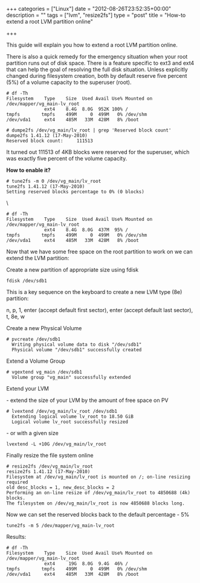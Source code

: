 +++
categories = ["Linux"]
date = "2012-08-26T23:52:35+00:00"
description = ""
tags = ["lvm", "resize2fs"]
type = "post"
title = "How-to extend a root LVM partition online"

+++

This guide will explain you how to extend a root LVM partition online.

There is also a quick remedy for the emergency situation when your root partition runs out of disk space. There is a feature specific to ext3 and ext4 that can help the goal of resolving the full disk situation. Unless explicitly changed during filesystem creation, both by default reserve five percent (5%) of a volume capacity to the superuser (root).

```
# df -Th
Filesystem    Type    Size  Used Avail Use% Mounted on
/dev/mapper/vg_main-lv_root
              ext4    8.4G  8.0G  952K 100% /
tmpfs        tmpfs    499M     0  499M   0% /dev/shm
/dev/vda1     ext4    485M   33M  428M   8% /boot

# dumpe2fs /dev/vg_main/lv_root | grep 'Reserved block count'
dumpe2fs 1.41.12 (17-May-2010)
Reserved block count:     111513
```

It turned out 111513 of 4KB blocks were reserved for the superuser, which was exactly five percent of the volume capacity.

**How to enable it?**

```
# tune2fs -m 0 /dev/vg_main/lv_root 
tune2fs 1.41.12 (17-May-2010)
Setting reserved blocks percentage to 0% (0 blocks)
```

\

```
# df -Th
Filesystem    Type    Size  Used Avail Use% Mounted on
/dev/mapper/vg_main-lv_root
              ext4    8.4G  8.0G  437M  95% /
tmpfs        tmpfs    499M     0  499M   0% /dev/shm
/dev/vda1     ext4    485M   33M  428M   8% /boot
```

Now that we have some free space on the root partition to work on we can extend the LVM partition:

Create a new partition of appropriate size using fdisk

    fdisk /dev/sdb1

This is a key sequence on the keyboard to create a new LVM type (8e) partition:

n, p, 1, enter (accept default first sector), enter (accept default last sector), t, 8e, w

Create a new Physical Volume

```
# pvcreate /dev/sdb1
  Writing physical volume data to disk "/dev/sdb1"
  Physical volume "/dev/sdb1" successfully created
```

Extend a Volume Group

```
# vgextend vg_main /dev/sdb1
  Volume group "vg_main" successfully extended
```

Extend your LVM

\- extend the size of your LVM by the amount of free space on PV

```
# lvextend /dev/vg_main/lv_root /dev/sdb1
  Extending logical volume lv_root to 18.50 GiB
  Logical volume lv_root successfully resized
```

\- or with a given size


    lvextend -L +10G /dev/vg_main/lv_root


Finally resize the file system online

```
# resize2fs /dev/vg_main/lv_root
resize2fs 1.41.12 (17-May-2010)
Filesystem at /dev/vg_main/lv_root is mounted on /; on-line resizing required
old desc_blocks = 1, new_desc_blocks = 2
Performing an on-line resize of /dev/vg_main/lv_root to 4850688 (4k) blocks.
The filesystem on /dev/vg_main/lv_root is now 4850688 blocks long.
```

Now we can set the reserved blocks back to the default percentage - 5%

    tune2fs -m 5 /dev/mapper/vg_main-lv_root

Results:

```
# df -Th
Filesystem    Type    Size  Used Avail Use% Mounted on
/dev/mapper/vg_main-lv_root
              ext4     19G  8.0G  9.4G  46% /
tmpfs        tmpfs    499M     0  499M   0% /dev/shm
/dev/vda1     ext4    485M   33M  428M   8% /boot
```
